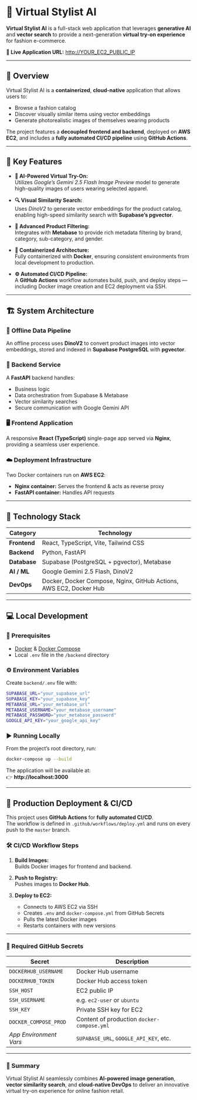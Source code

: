 # 🧥 Virtual Stylist AI

**Virtual Stylist AI** is a full-stack web application that leverages **generative AI** and **vector search** to provide a next-generation **virtual try-on experience** for fashion e-commerce.

**🔗 Live Application URL:** [http://YOUR_EC2_PUBLIC_IP](http://YOUR_EC2_PUBLIC_IP)

---

## 🧩 Overview

Virtual Stylist AI is a **containerized**, **cloud-native** application that allows users to:
- Browse a fashion catalog
- Discover visually similar items using vector embeddings
- Generate photorealistic images of themselves wearing products

The project features a **decoupled frontend and backend**, deployed on **AWS EC2**, and includes a **fully automated CI/CD pipeline** using **GitHub Actions**.

---

## 🚀 Key Features

- **🎨 AI-Powered Virtual Try-On:**  
  Utilizes *Google’s Gemini 2.5 Flash Image Preview* model to generate high-quality images of users wearing selected apparel.

- **🔍 Visual Similarity Search:**  
  Uses *DinoV2* to generate vector embeddings for the product catalog, enabling high-speed similarity search with **Supabase’s pgvector**.

- **🧭 Advanced Product Filtering:**  
  Integrates with **Metabase** to provide rich metadata filtering by brand, category, sub-category, and gender.

- **🐳 Containerized Architecture:**  
  Fully containerized with **Docker**, ensuring consistent environments from local development to production.

- **⚙️ Automated CI/CD Pipeline:**  
  A **GitHub Actions** workflow automates build, push, and deploy steps — including Docker image creation and EC2 deployment via SSH.

---

## 🏗️ System Architecture

### 🧮 Offline Data Pipeline
An offline process uses **DinoV2** to convert product images into vector embeddings, stored and indexed in **Supabase PostgreSQL** with **pgvector**.

### 🧠 Backend Service
A **FastAPI** backend handles:
- Business logic
- Data orchestration from Supabase & Metabase
- Vector similarity searches
- Secure communication with Google Gemini API

### 🖥️ Frontend Application
A responsive **React (TypeScript)** single-page app served via **Nginx**, providing a seamless user experience.

### ☁️ Deployment Infrastructure
Two Docker containers run on **AWS EC2**:
- **Nginx container:** Serves the frontend & acts as reverse proxy
- **FastAPI container:** Handles API requests

---

## 🧰 Technology Stack

| Category | Technology |
|-----------|-------------|
| **Frontend** | React, TypeScript, Vite, Tailwind CSS |
| **Backend** | Python, FastAPI |
| **Database** | Supabase (PostgreSQL + pgvector), Metabase |
| **AI / ML** | Google Gemini 2.5 Flash, DinoV2 |
| **DevOps** | Docker, Docker Compose, Nginx, GitHub Actions, AWS EC2, Docker Hub |

---

## 💻 Local Development

### 🔧 Prerequisites
- [Docker](https://www.docker.com/) & [Docker Compose](https://docs.docker.com/compose/)
- Local `.env` file in the `/backend` directory

### ⚙️ Environment Variables

Create `backend/.env` file with:

```bash
SUPABASE_URL="your_supabase_url"
SUPABASE_KEY="your_supabase_key"
METABASE_URL="your_metabase_url"
METABASE_USERNAME="your_metabase_username"
METABASE_PASSWORD="your_metabase_password"
GOOGLE_API_KEY="your_google_api_key"
```

### ▶️ Running Locally

From the project’s root directory, run:

```bash
docker-compose up --build
```

The application will be available at:  
👉 **http://localhost:3000**

---

## 🚢 Production Deployment & CI/CD

This project uses **GitHub Actions** for **fully automated CI/CD**.  
The workflow is defined in `.github/workflows/deploy.yml` and runs on every push to the `master` branch.

### 🛠️ CI/CD Workflow Steps

1. **Build Images:**  
   Builds Docker images for frontend and backend.

2. **Push to Registry:**  
   Pushes images to **Docker Hub**.

3. **Deploy to EC2:**  
   - Connects to AWS EC2 via SSH  
   - Creates `.env` and `docker-compose.yml` from GitHub Secrets  
   - Pulls the latest Docker images  
   - Restarts containers with new versions

---

### 🔐 Required GitHub Secrets

| Secret | Description |
|---------|-------------|
| `DOCKERHUB_USERNAME` | Docker Hub username |
| `DOCKERHUB_TOKEN` | Docker Hub access token |
| `SSH_HOST` | EC2 public IP |
| `SSH_USERNAME` | e.g. `ec2-user` or `ubuntu` |
| `SSH_KEY` | Private SSH key for EC2 |
| `DOCKER_COMPOSE_PROD` | Content of production `docker-compose.yml` |
| *App Environment Vars* | `SUPABASE_URL`, `GOOGLE_API_KEY`, etc. |

---

### 🧠 Summary

Virtual Stylist AI seamlessly combines **AI-powered image generation**, **vector similarity search**, and **cloud-native DevOps** to deliver an innovative virtual try-on experience for online fashion retail.